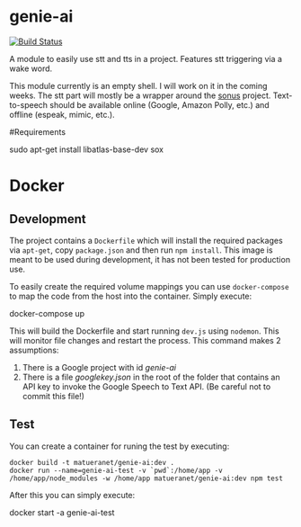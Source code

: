 genie-ai
=================

[![Build Status](https://travis-ci.org/matueranet/genie-ai.svg?branch=develop)](https://travis-ci.org/matueranet/genie-ai)

A module to easily use stt and tts in a project. Features stt triggering via a wake word.

This module currently is an empty shell. I will work on it in the coming weeks. The stt part
will mostly be a wrapper around the [sonus](https://github.com/evancohen/sonus) project. Text-to-speech
should be available online (Google, Amazon Polly, etc.) and offline (espeak, mimic, etc.).

#Requirements

  sudo apt-get install libatlas-base-dev sox

# Docker

## Development

The project contains a `Dockerfile` which will install the required packages via `apt-get`, copy `package.json` and then run `npm install`. This image is meant to be used
during development, it has not been tested for production use.

To easily create the required volume mappings you can use `docker-compose` to map
the code from the host into the container. Simply execute:

  docker-compose up

This will build the Dockerfile and start running `dev.js` using `nodemon`. This will monitor file changes and restart the process. This command makes 2 assumptions:

1. There is a Google project with id _genie-ai_
2. There is a file _googlekey.json_ in the root of the folder that contains an API key to invoke the Google Speech to Text API. (Be careful not to commit  this file!)

## Test

You can create a container for runing the test by executing:

```
docker build -t matueranet/genie-ai:dev .
docker run --name=genie-ai-test -v `pwd`:/home/app -v /home/app/node_modules -w /home/app matueranet/genie-ai:dev npm test
```

After this you can simply execute:

  docker start -a genie-ai-test
